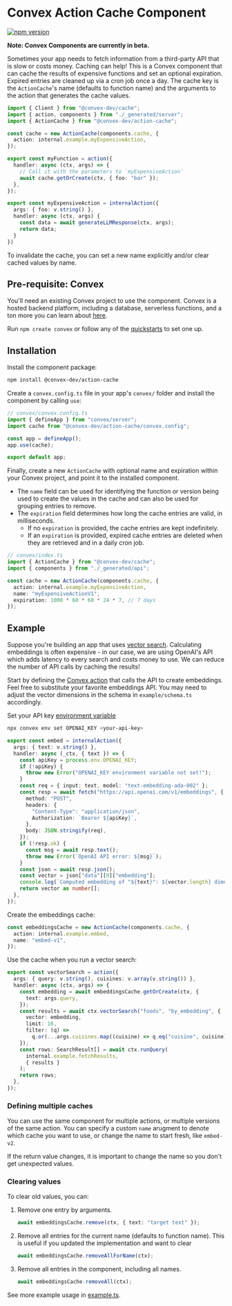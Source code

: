 # Convex Action Cache Component

[![npm version](https://badge.fury.io/js/@convex-dev%2Faction-cache.svg)](https://badge.fury.io/js/@convex-dev%2Faction-cache)

**Note: Convex Components are currently in beta.**

<!-- START: Include on https://convex.dev/components -->

Sometimes your app needs to fetch information from a third-party API that is slow or costs money. Caching can help! This is a Convex component that can cache the results of expensive functions and set an optional expiration. Expired entries are cleaned up via a cron job once a day. The cache key is the `ActionCache`'s name (defaults to function name) and the arguments to the action that generates the cache values.

```ts
import { Client } from "@convex-dev/cache";
import { action, components } from "./_generated/server";
import { ActionCache } from "@convex-dev/action-cache";

const cache = new ActionCache(components.cache, {
  action: internal.example.myExpensiveAction,
});

export const myFunction = action({
  handler: async (ctx, args) => {
    // Call it with the parameters to `myExpensiveAction`
    await cache.getOrCreate(ctx, { foo: "bar" });
  },
});

export const myExpensiveAction = internalAction({
  args: { foo: v.string() },
  handler: async (ctx, args) {
    const data = await generateLLMResponse(ctx, args);
    return data;
  }
})
```

To invalidate the cache, you can set a new name explicitly and/or clear cached values by name.

## Pre-requisite: Convex

You'll need an existing Convex project to use the component.
Convex is a hosted backend platform, including a database, serverless functions,
and a ton more you can learn about [here](https://docs.convex.dev/get-started).

Run `npm create convex` or follow any of the [quickstarts](https://docs.convex.dev/home) to set one up.

## Installation

Install the component package:

```bash
npm install @convex-dev/action-cache
```

Create a `convex.config.ts` file in your app's `convex/` folder and install the component by calling `use`:

```ts
// convex/convex.config.ts
import { defineApp } from "convex/server";
import cache from "@convex-dev/action-cache/convex.config";

const app = defineApp();
app.use(cache);

export default app;
```

Finally, create a new `ActionCache` with optional name and expiration within your Convex project, and point it to the installed component.

- The `name` field can be used for identifying the function or version being used to create the values in the cache and can also be used for grouping entries to remove.
- The `expiration` field determines how long the cache entries are valid, in milliseconds.
  - If no `expiration` is provided, the cache entries are kept indefinitely.
  - If an `expiration` is provided, expired cache entries are deleted when they are retrieved and in a daily cron job.

```ts
// convex/index.ts
import { ActionCache } from "@convex-dev/cache";
import { components } from "./_generated/api";

const cache = new ActionCache(components.cache, {
  action: internal.example.myExpensiveAction,
  name: "myExpensiveActionV1",
  expiration: 1000 * 60 * 60 * 24 * 7, // 7 days
});
```

## Example

Suppose you're building an app that uses [vector search](https://docs.convex.dev/search/vector-search). Calculating embeddings is often expensive - in our case, we are using OpenAI's API which adds latency to every search and costs money to use. We can reduce the number of API calls by caching the results!

Start by defining the [Convex action](https://docs.convex.dev/functions/actions) that calls the API to create embeddings. Feel free to substitute your favorite embeddings API. You may need to adjust the vector dimensions in the schema in `example/schema.ts` accordingly.

Set your API key [environment variable](https://docs.convex.dev/production/environment-variables)

```bash
npx convex env set OPENAI_KEY <your-api-key>
```

```ts
export const embed = internalAction({
  args: { text: v.string() },
  handler: async (_ctx, { text }) => {
    const apiKey = process.env.OPENAI_KEY;
    if (!apiKey) {
      throw new Error("OPENAI_KEY environment variable not set!");
    }
    const req = { input: text, model: "text-embedding-ada-002" };
    const resp = await fetch("https://api.openai.com/v1/embeddings", {
      method: "POST",
      headers: {
        "Content-Type": "application/json",
        Authorization: `Bearer ${apiKey}`,
      },
      body: JSON.stringify(req),
    });
    if (!resp.ok) {
      const msg = await resp.text();
      throw new Error(`OpenAI API error: ${msg}`);
    }
    const json = await resp.json();
    const vector = json["data"][0]["embedding"];
    console.log(`Computed embedding of "${text}": ${vector.length} dimensions`);
    return vector as number[];
  },
});
```

Create the embeddings cache:

```ts
const embeddingsCache = new ActionCache(components.cache, {
  action: internal.example.embed,
  name: "embed-v1",
});
```

Use the cache when you run a vector search:

```ts
export const vectorSearch = action({
  args: { query: v.string(), cuisines: v.array(v.string()) },
  handler: async (ctx, args) => {
    const embedding = await embeddingsCache.getOrCreate(ctx, {
      text: args.query,
    });
    const results = await ctx.vectorSearch("foods", "by_embedding", {
      vector: embedding,
      limit: 16,
      filter: (q) =>
        q.or(...args.cuisines.map((cuisine) => q.eq("cuisine", cuisine))),
    });
    const rows: SearchResult[] = await ctx.runQuery(
      internal.example.fetchResults,
      { results }
    );
    return rows;
  },
});
```

### Defining multiple caches

You can use the same component for multiple actions, or multiple versions of the
same action. You can specify a custom `name` arugment to denote which cache you
want to use, or change the name to start fresh, like `embed-v2`.

If the return value changes, it is important to change the name so you don't get unexpected values.

### Clearing values

To clear old values, you can:

1. Remove one entry by arguments.

   ```ts
   await embeddingsCache.remove(ctx, { text: "target text" });
   ```

2. Remove all entries for the current name (defaults to function name).
   This is useful if you updated the implementation and want to clear

   ```ts
   await embeddingsCache.removeAllForName(ctx);
   ```

3. Remove all entries in the component, including all names.
   ```ts
   await embeddingsCache.removeAll(ctx);
   ```

See more example usage in [example.ts](./example/convex/example.ts).

<!-- END: Include on https://convex.dev/components -->
